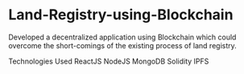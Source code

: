 # Land-Registry-using-Blockchain

Developed a decentralized application using Blockchain which could overcome the short-comings of the existing process of land registry.

Technologies Used
ReactJS
NodeJS
MongoDB
Solidity
IPFS
